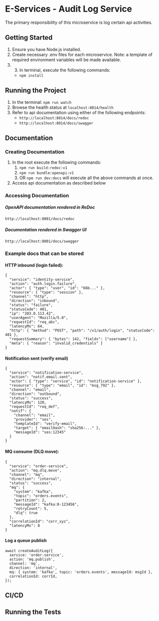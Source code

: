 # E-Services - Audit Log Service

The primary responsibility of this microservice is log certain api activities.

## Getting Started

1. Ensure you have Node.js installed.
2. Create necessary .env files for each microservice. Note: a template of required environment variables will be made available.
3. 3. In terminal, execute the following commands:
   - `npm install`

## Running the Project

1. In the terminal: `npm run watch`
2. Browse the health status at `localhost:8014/health`
3. Refer to api documentation using either of the following endpoints:
   - `http://localhost:8014/docs/redoc`
   - `http://localhost:8014/docs/swagger`

## Documentation

### Creating Documentation

1. In the root execute the following commands:
   1. `npm run build:redoc:v1`
   2. `npm run bundle:openapi:v1`
   3. OR `npm run dev:docs` will execute all the above commands at once.
2. Access api documentation as described below

### Accessing Documentation

##### OpenAPI documentation rendered in ReDoc

`http://localhost:8001/docs/redoc`

##### Documentation rendered in Swagger UI

`http://localhost:8001/docs/swagger`

### Example docs that can be stored

#### HTTP inbound (login failed):

```
{
  "service": "identity-service",
  "action": "auth.login.failure",
  "actor": { "type": "user", "id": "66b..." },
  "resource": { "type": "session" },
  "channel": "http",
  "direction": "inbound",
  "status": "failure",
  "statusCode": 401,
  "ip": "203.0.113.42",
  "userAgent": "Mozilla/5.0",
  "requestId": "req_abc",
  "latencyMs": 64,
  "http": { "method": "POST", "path": "/v1/auth/login", "statusCode": 401 },
  "requestSummary": { "bytes": 142, "fields": ["username"] },
  "meta": { "reason": "invalid_credentials" }
}
```

#### Notification sent (verify email)

```
{
  "service": "notification-service",
  "action": "notif.email.sent",
  "actor": { "type": "service", "id": "notification-service" },
  "resource": { "type": "email", "id": "msg_792" },
  "channel": "email",
  "direction": "outbound",
  "status": "success",
  "latencyMs": 120,
  "requestId": "req_def",
  "notif": {
    "channel": "email",
    "provider": "ses",
    "templateId": "verify-email",
    "target": { "emailHash": "sha256:..." },
    "messageId": "ses:12345"
  }
}
```

#### MQ consume (DLQ move):

```
{
  "service": "order-service",
  "action": "mq.dlq.move",
  "channel": "mq",
  "direction": "internal",
  "status": "success",
  "mq": {
    "system": "kafka",
    "topic": "orders.events",
    "partition": 2,
    "messageId": "kafka:0-123456",
    "retryCount": 5,
    "dlq": true
  },
  "correlationId": "corr_xyz",
  "latencyMs": 8
}
```

#### Log a queue publish

```
await createAuditLog({
  service: 'order-service',
  action: 'mq.publish',
  channel: 'mq',
  direction: 'internal',
  mq: { system: 'kafka', topic: 'orders.events', messageId: msgId },
  correlationId: corrId,
});

```

## CI/CD

## Running the Tests
